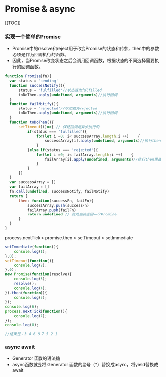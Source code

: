 # Promise & async

[[TOC]]

### 实现一个简单的Promise
+ Promise中的resolve和reject用于改变Promise的状态和传参，then中的参数必须是作为回调执行的函数。
+ 因此，当Promise改变状态之后会调用回调函数，根据状态的不同选择需要执行的回调函数。
```js
function Promise(fn){
  var status = 'pending'
  function successNotify(){
      status = 'fulfilled'//状态变为fulfilled
      toDoThen.apply(undefined, arguments)//执行回调
  }
  function failNotify(){
      status = 'rejected'//状态变为rejected
      toDoThen.apply(undefined, arguments)//执行回调
  }
  function toDoThen(){
      setTimeout(()=>{ // 保证回调是异步执行的
          if(status === 'fulfilled'){
              for(let i =0; i< successArray.length;i ++)    {
                  successArray[i].apply(undefined, arguments)//执行then里面的回掉函数
              }
          }else if(status === 'rejected'){
              for(let i =0; i< failArray.length;i ++)    {
                  failArray[i].apply(undefined, arguments)//执行then里面的回掉函数
              }
          }
      })
  }
  var successArray = []
  var failArray = []
  fn.call(undefined, successNotify, failNotify)
  return {
      then: function(successFn, failFn){
          successArray.push(successFn)
          failArray.push(failFn)
          return undefined // 此处应该返回一个Promise
      }
  }
}

```

process.nextTick > promise.then > setTimeout > setImmediate
```js
setImmediate(function(){
    console.log(1);
},0);
setTimeout(function(){
    console.log(2);
},0);
new Promise(function(resolve){
    console.log(3);
    resolve();
    console.log(4);
}).then(function(){
    console.log(5);
});
console.log(6);
process.nextTick(function(){
    console.log(7);
});
console.log(8);

//结果是：3 4 6 8 7 5 2 1
```

### async await
 + Generator 函数的语法糖
 + async函数就是将 Generator 函数的星号（*）替换成async，将yield替换成await
```js
```

